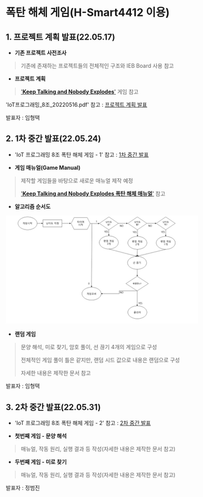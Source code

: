 
# **폭탄 해체 게임(H-Smart4412 이용)**


## **1. 프로젝트 계획 발표(22.05.17)**

 - **기존 프로젝트 사전조사**
>기존에 존재하는 프로젝트들의 전체적인 구조와 IEB Board 사용 참고

 - **프로젝트 계획**
>['**Keep Talking and Nobody Explodes**'](http://www.keeptalkinggame.com/) 게임 참고


'IoT프로그래밍_8조_20220516.pdf' 참고 : [프로젝트 계획 발표](https://github.com/hyoungteak/IoT_HSmart4412/blob/main/IoT%ED%94%84%EB%A1%9C%EA%B7%B8%EB%9E%98%EB%B0%8D_8%EC%A1%B0_20220516.pdf)

발표자 : 임형택



## **2. 1차 중간 발표(22.05.24)**

 - 'IoT 프로그래밍 8조 폭탄 해체 게임 - 1' 참고 : [1차 중간 발표](https://docs.google.com/document/d/18wyuJe8805JIE2ftS6ue8w0owCxuHiCCFlvMyepP3zM/edit?usp=sharing)

 - **게임 매뉴얼(Game Manual)**
>제작할 게임들을 바탕으로 새로운 매뉴얼 제작 예정
>
>['**Keep Talking and Nobody Explodes 폭탄 해체 매뉴얼**'](https://www.bombmanual.com/ko/) 참고

 - **알고리즘 순서도**

![img_01](/Images/01.png)

 - **랜덤 게임**
>문양 해석, 미로 찾기, 암호 풀이, 선 끊기 4개의 게임으로 구성
>
>전체적인 게임 풀이 틀은 같지만, 랜덤 시드 값으로 내용은 랜덤으로 구성
>
>자세한 내용은 제작한 문서 참고

발표자 : 임형택

## **3. 2차 중간 발표(22.05.31)**

 - 'IoT 프로그래밍 8조 폭탄 해체 게임 - 2' 참고 : [2차 중간 발표](https://docs.google.com/document/d/1gHcK0-FiGUvA0DYAOu1RZ-o5m-i1AtpV3A5RLSvth9A/edit?usp=sharing)

 - **첫번째 게임 - 문양 해석**
>매뉴얼, 작동 원리, 실행 결과 등 작성(자세한 내용은 제작한 문서 참고)

 - **두번째 게임 - 미로 찾기**
>매뉴얼, 작동 원리, 실행 결과 등 작성(자세한 내용은 제작한 문서 참고)

발표자 : 정범진
